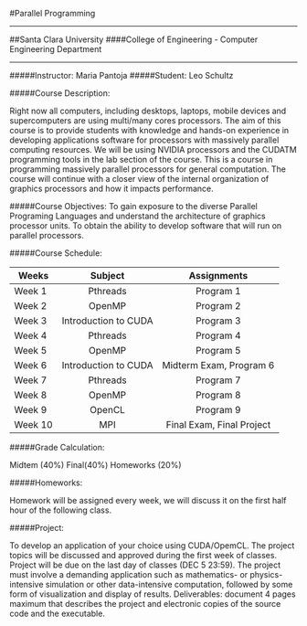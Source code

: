 #Parallel Programming
____
##Santa Clara University
####College of Engineering - Computer Engineering Department
____

#####Instructor:
Maria Pantoja
#####Student:
Leo Schultz

#####Course Description:

Right now all computers, including desktops, laptops, mobile devices and supercomputers are using multi/many cores processors. The aim of this course is to provide students with knowledge and hands-on experience in developing applications software for processors with massively parallel computing resources. We will be using NVIDIA processors and the CUDATM programming tools in the lab section of the course. This is a course in programming massively parallel processors for general computation. The course will continue with a closer view of the internal organization of graphics processors and how it impacts performance.

#####Course Objectives:
To gain exposure to the diverse Parallel Programing Languages and understand the architecture of graphics processor units. To obtain the ability to develop software that will run on parallel processors.

#####Course Schedule:

| Weeks         | Subject                   | Assignments              |
| ------------- |:-------------------------:|:------------------------:|
| Week 1        | Pthreads                  |   Program 1              |
| Week 2        | OpenMP                    |   Program 2              |
| Week 3        | Introduction to CUDA      |   Program 3              |
| Week 4        | Pthreads                  |   Program 4              |
| Week 5        | OpenMP                    |   Program 5              |
| Week 6        | Introduction to CUDA      | Midterm Exam, Program 6  |
| Week 7        | Pthreads                  |   Program 7              |
| Week 8        | OpenMP                    |   Program 8              |
| Week 9        | OpenCL                    |   Program 9              |
| Week 10       | MPI                       |Final Exam, Final Project |

#####Grade Calculation:

Midtem (40%)
Final(40%)
Homeworks (20%)

#####Homeworks:

Homework will be assigned every week, we will discuss it on the first half hour of the following class.

#####Project:

To develop an application of your choice using CUDA/OpemCL. The project topics will be discussed and approved during the first week of classes. Project will be due on the last day of classes (DEC 5 23:59). The project must involve a demanding application such as mathematics- or physics-intensive simulation or other data-intensive computation, followed by some form of visualization and display of results. Deliverables: document 4 pages maximum that describes the project and electronic copies of the source code and the executable.
